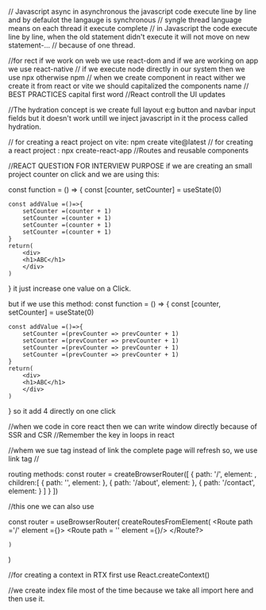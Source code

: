 // Javascript async in asynchronous the javascript code execute line by line and by defaulot the langauge is synchronous
// syngle thread language means on each thread it execute complete
// in Javascript the code execute line by line, when the old statement didn't execute it will not move on new statement-...
// because of one thread.


//for rect if we work on web we use react-dom and if we are working on app we use react-native
// if we execute node directly in our system then we use npx otherwise npm
// when we create component in react wither we create it from react or vite we should capitalized the components name
// BEST PRACTICES capital first word
//React controll the UI updates

//The hydration concept is we create full layout e:g button and navbar input fields but it doesn't work untill we 
inject javascript in it the process called hydration.

// for creating a react project on vite: npm create vite@latest
// for creating a react project : npx create-react-app
//Routes and reusable components

//REACT QUESTION FOR INTERVIEW PURPOSE
if we are creating an small project counter on click and we are using this:

const function = () => {
    const [counter, setCounter] = useState(0)

    const addValue =()=>{
        setCounter =(counter + 1)
        setCounter =(counter + 1)
        setCounter =(counter + 1)
        setCounter =(counter + 1)
    }
    return(
        <div>
        <h1>ABC</h1>
        </div>
    )
}
it just increase one value on a Click.

but if we use this method:
const function = () => {
    const [counter, setCounter] = useState(0)

    const addValue =()=>{
        setCounter =(prevCounter => prevCounter + 1)
        setCounter =(prevCounter => prevCounter + 1)
        setCounter =(prevCounter => prevCounter + 1)
        setCounter =(prevCounter => prevCounter + 1)
    }
    return(
        <div>
        <h1>ABC</h1>
        </div>
    )
}
so it add 4 directly on one click

//when we code in core react then we can write window directly because of SSR and CSR
//Remember the key in loops in react

//whem we sue <a> tag instead of link the complete page will refresh so, we use link tag
//

routing methods:
const router = createBrowserRouter([
  {
    path: '/',
    element: <Layout/>,
    children:[
      {
        path: '',
        element: <Home/>
      },
      {
        path: '/about',
        element: <About/>
      },
      {
        path: '/contact',
        element: <Contact/>
      }
    ]
  }
])

//this one we can also use

const router = useBrowserRouter(
    createRoutesFromElement(
        <Route path ='/' element ={<Layout/>}>
        <Route path = '' element ={<Home/>}/>
        </Route?>

    )
)

//for creating a context in RTX first use React.createContext()

//we create index file most of the time because we take all import here and then use it.